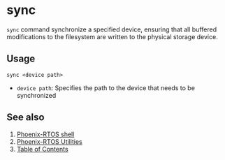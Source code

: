 # sync

`sync` command synchronize a specified device, ensuring that all buffered modifications to the filesystem
are written to the physical storage device.

## Usage

```console
sync <device path>
```

- `device path`: Specifies the path to the device that needs to be synchronized

## See also

1. [Phoenix-RTOS shell](../index.md)
2. [Phoenix-RTOS Utilities](../../index.md)
3. [Table of Contents](../../../index.md)

